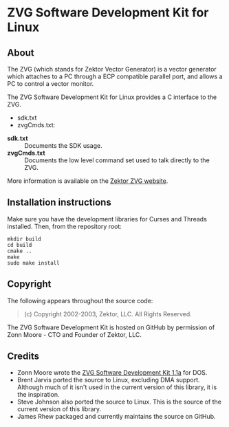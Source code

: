 # ZVG Software Development Kit for Linux

## About

The ZVG (which stands for Zektor Vector Generator) is a vector generator which
attaches to a PC through a ECP compatible parallel port, and allows a PC to control a vector monitor.

The ZVG Software Development Kit for Linux provides a C interface to the ZVG.
- sdk.txt
- zvgCmds.txt: 
<dl>
  <dt><strong>sdk.txt</strong></dt>
  <dd>Documents the SDK usage.</dd>
  <dt><strong>zvgCmds.txt</strong></dt>
  <dd>Documents the low level command set used to talk directly to the ZVG.</dd>
</dl>

More information is available on the [Zektor ZVG website](http://www.zektor.com/zvg/downloads.htm).

## Installation instructions

Make sure you have the development libraries for Curses and Threads installed.  Then, from the repository root:

    mkdir build
    cd build
    cmake ..
    make
    sudo make install

## Copyright

The following appears throughout the source code:

> (c) Copyright 2002-2003, Zektor, LLC.  All Rights Reserved.

The ZVG Software Development Kit is hosted on GitHub by permission of Zonn Moore - CTO and Founder of Zektor, LLC. 

## Credits

- Zonn Moore wrote the [ZVG Software Development Kit 1.1a](http://www.zektor.com/zvg/downloads/zvg_sdk11a.zip) for DOS.
- Brent Jarvis ported the source to Linux, excluding DMA support. Although much of it isn't used in the current version of this library, it is the inspiration.
- Steve Johnson also ported the source to Linux. This is the source of the current version of this library.
- James Rhew packaged and currently maintains the source on GitHub.
